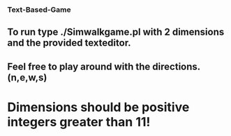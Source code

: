 ### Text-Based-Game

## To run type ./Simwalkgame.pl with 2 dimensions and the provided texteditor.
## Feel free to play around with the directions. (n,e,w,s)
# Dimensions should be positive integers greater than 11! 
